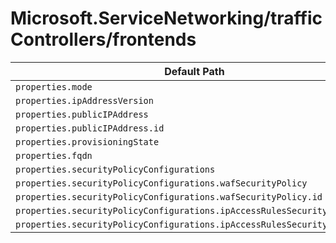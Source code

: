 # Microsoft.ServiceNetworking/trafficControllers/frontends

| Default Path | Alias |
|---|---|
| `properties.mode` | `Microsoft.ServiceNetworking/trafficControllers/frontends/mode` |
| `properties.ipAddressVersion` | `Microsoft.ServiceNetworking/trafficControllers/frontends/ipAddressVersion` |
| `properties.publicIPAddress` | `Microsoft.ServiceNetworking/trafficControllers/frontends/publicIPAddress` |
| `properties.publicIPAddress.id` | `Microsoft.ServiceNetworking/trafficControllers/frontends/publicIPAddress.id` |
| `properties.provisioningState` | `Microsoft.ServiceNetworking/trafficControllers/frontends/provisioningState` |
| `properties.fqdn` | `Microsoft.ServiceNetworking/trafficControllers/frontends/fqdn` |
| `properties.securityPolicyConfigurations` | `Microsoft.ServiceNetworking/trafficControllers/frontends/securityPolicyConfigurations` |
| `properties.securityPolicyConfigurations.wafSecurityPolicy` | `Microsoft.ServiceNetworking/trafficControllers/frontends/securityPolicyConfigurations.wafSecurityPolicy` |
| `properties.securityPolicyConfigurations.wafSecurityPolicy.id` | `Microsoft.ServiceNetworking/trafficControllers/frontends/securityPolicyConfigurations.wafSecurityPolicy.id` |
| `properties.securityPolicyConfigurations.ipAccessRulesSecurityPolicy` | `Microsoft.ServiceNetworking/trafficControllers/frontends/securityPolicyConfigurations.ipAccessRulesSecurityPolicy` |
| `properties.securityPolicyConfigurations.ipAccessRulesSecurityPolicy.id` | `Microsoft.ServiceNetworking/trafficControllers/frontends/securityPolicyConfigurations.ipAccessRulesSecurityPolicy.id` |

